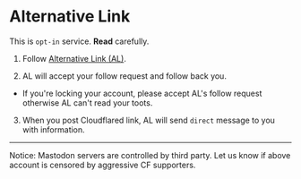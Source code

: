 # Alternative Link


This is `opt-in` service.
**Read** carefully.

1. Follow [Alternative Link (AL)](https://mamot.fr/@altlink).

2. AL will accept your follow request and follow back you.
  - If you're locking your account, please accept AL's follow request otherwise AL can't read your toots.

3. When you post Cloudflared link, AL will send `direct` message to you with information.


---

Notice: Mastodon servers are controlled by third party.
Let us know if above account is censored by aggressive CF supporters.

<a rel="me" href="https://mamot.fr/@altlink"></a>
